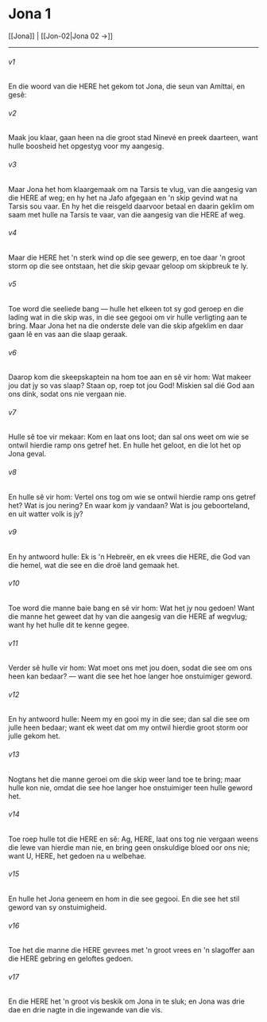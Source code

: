 # Jona 1

[[Jona]] | [[Jon-02|Jona 02 →]]
***

###### v1
En die woord van die HERE het gekom tot Jona, die seun van Amíttai, en gesê: 
###### v2
Maak jou klaar, gaan heen na die groot stad Ninevé en preek daarteen, want hulle boosheid het opgestyg voor my aangesig. 
###### v3
Maar Jona het hom klaargemaak om na Tarsis te vlug, van die aangesig van die HERE af weg; en hy het na Jafo afgegaan en 'n skip gevind wat na Tarsis sou vaar. En hy het die reisgeld daarvoor betaal en daarin geklim om saam met hulle na Tarsis te vaar, van die aangesig van die HERE af weg. 
###### v4
Maar die HERE het 'n sterk wind op die see gewerp, en toe daar 'n groot storm op die see ontstaan, het die skip gevaar geloop om skipbreuk te ly. 
###### v5
Toe word die seeliede bang — hulle het elkeen tot sy god geroep en die lading wat in die skip was, in die see gegooi om vir hulle verligting aan te bring. Maar Jona het na die onderste dele van die skip afgeklim en daar gaan lê en vas aan die slaap geraak. 
###### v6
Daarop kom die skeepskaptein na hom toe aan en sê vir hom: Wat makeer jou dat jy so vas slaap? Staan op, roep tot jou God! Miskien sal dié God aan ons dink, sodat ons nie vergaan nie. 
###### v7
Hulle sê toe vir mekaar: Kom en laat ons loot; dan sal ons weet om wie se ontwil hierdie ramp ons getref het. En hulle het geloot, en die lot het op Jona geval. 
###### v8
En hulle sê vir hom: Vertel ons tog om wie se ontwil hierdie ramp ons getref het? Wat is jou nering? En waar kom jy vandaan? Wat is jou geboorteland, en uit watter volk is jy? 
###### v9
En hy antwoord hulle: Ek is 'n Hebreër, en ek vrees die HERE, die God van die hemel, wat die see en die droë land gemaak het. 
###### v10
Toe word die manne baie bang en sê vir hom: Wat het jy nou gedoen! Want die manne het geweet dat hy van die aangesig van die HERE af wegvlug; want hy het hulle dit te kenne gegee. 
###### v11
Verder sê hulle vir hom: Wat moet ons met jou doen, sodat die see om ons heen kan bedaar? — want die see het hoe langer hoe onstuimiger geword. 
###### v12
En hy antwoord hulle: Neem my en gooi my in die see; dan sal die see om julle heen bedaar; want ek weet dat om my ontwil hierdie groot storm oor julle gekom het. 
###### v13
Nogtans het die manne geroei om die skip weer land toe te bring; maar hulle kon nie, omdat die see hoe langer hoe onstuimiger teen hulle geword het. 
###### v14
Toe roep hulle tot die HERE en sê: Ag, HERE, laat ons tog nie vergaan weens die lewe van hierdie man nie, en bring geen onskuldige bloed oor ons nie; want U, HERE, het gedoen na u welbehae. 
###### v15
En hulle het Jona geneem en hom in die see gegooi. En die see het stil geword van sy onstuimigheid. 
###### v16
Toe het die manne die HERE gevrees met 'n groot vrees en 'n slagoffer aan die HERE gebring en geloftes gedoen. 
###### v17
En die HERE het 'n groot vis beskik om Jona in te sluk; en Jona was drie dae en drie nagte in die ingewande van die vis. 
